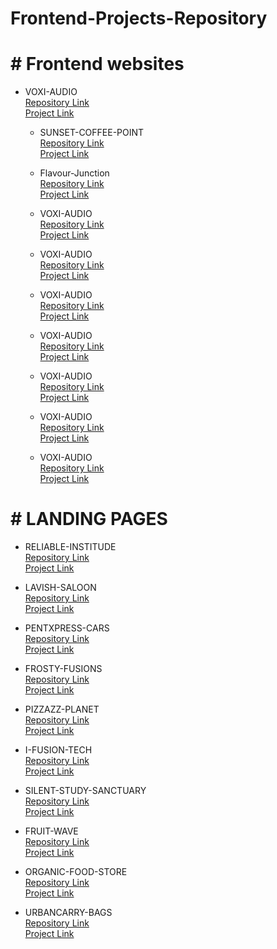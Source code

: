 # **Frontend-Projects-Repository**
# # Frontend websites
* VOXI-AUDIO   
  [Repository Link](https://github.com/yashdatir1999/Voxi-Audio)  
  [Project Link](https://yashdatir1999.github.io/Voxi-Audio/)

  * SUNSET-COFFEE-POINT   
  [Repository Link](https://github.com/yashdatir1999/SUNSET-COFFEE-POINT)  
  [Project Link](https://yashdatir1999.github.io/SUNSET-COFFEE-POINT/)

  * Flavour-Junction   
  [Repository Link](https://github.com/yashdatir1999/Voxi-Audio)  
  [Project Link](https://yashdatir1999.github.io/Voxi-Audio/)

  * VOXI-AUDIO   
  [Repository Link](https://github.com/yashdatir1999/Voxi-Audio)  
  [Project Link](https://yashdatir1999.github.io/Voxi-Audio/)
  * VOXI-AUDIO   
  [Repository Link](https://github.com/yashdatir1999/Voxi-Audio)  
  [Project Link](https://yashdatir1999.github.io/Voxi-Audio/)
  * VOXI-AUDIO   
  [Repository Link](https://github.com/yashdatir1999/Voxi-Audio)  
  [Project Link](https://yashdatir1999.github.io/Voxi-Audio/)
  * VOXI-AUDIO   
  [Repository Link](https://github.com/yashdatir1999/Voxi-Audio)  
  [Project Link](https://yashdatir1999.github.io/Voxi-Audio/)
  * VOXI-AUDIO   
  [Repository Link](https://github.com/yashdatir1999/Voxi-Audio)  
  [Project Link](https://yashdatir1999.github.io/Voxi-Audio/)
  * VOXI-AUDIO   
  [Repository Link](https://github.com/yashdatir1999/Voxi-Audio)  
  [Project Link](https://yashdatir1999.github.io/Voxi-Audio/)
  * VOXI-AUDIO   
  [Repository Link](https://github.com/yashdatir1999/Voxi-Audio)  
  [Project Link](https://yashdatir1999.github.io/Voxi-Audio/)
  
# # LANDING PAGES
* RELIABLE-INSTITUDE    
  [Repository Link](https://github.com/yashdatir1999/LANDING-page1-RELIABLE-INSTITUDE)  
  [Project Link](https://yashdatir1999.github.io/RELIABLE-INSTITUDE/)

* LAVISH-SALOON    
  [Repository Link](https://github.com/yashdatir1999/LANDING-page2--LAVISH-SALOON-)  
  [Project Link](https://yashdatir1999.github.io/LANDING-page2--LAVISH-SALOON-/)

* PENTXPRESS-CARS    
  [Repository Link](https://github.com/yashdatir1999/LANDING-page3--PENTXPRESS-CARS-)  
  [Project Link](https://yashdatir1999.github.io/LANDING-page3--PENTXPRESS-CARS-/)

* FROSTY-FUSIONS    
  [Repository Link](https://github.com/yashdatir1999/LANDING-page4--FROSTY-FUSIONS-)  
  [Project Link](https://yashdatir1999.github.io/LANDING-page4--FROSTY-FUSIONS-/)

* PIZZAZZ-PLANET    
  [Repository Link](https://github.com/yashdatir1999/LANDING-page5--PIZZAZZ-PLANET-)  
  [Project Link](https://yashdatir1999.github.io/LANDING-page5--PIZZAZZ-PLANET-/)

* I-FUSION-TECH    
  [Repository Link](https://github.com/yashdatir1999/LANDING-page6--I-FUSION-TECH-)  
  [Project Link](https://yashdatir1999.github.io/LANDING-page6--I-FUSION-TECH-/)

* SILENT-STUDY-SANCTUARY    
  [Repository Link](https://github.com/yashdatir1999/LANDING-page7--SILENT-STUDY-SANCTUARY-)  
  [Project Link](https://yashdatir1999.github.io/LANDING-page7--SILENT-STUDY-SANCTUARY-/)

* FRUIT-WAVE    
  [Repository Link](https://github.com/yashdatir1999/LANDING-page8--FRUIT-WAVE-)  
  [Project Link](https://yashdatir1999.github.io/LANDING-page8--FRUIT-WAVE-/)

* ORGANIC-FOOD-STORE    
  [Repository Link](https://github.com/yashdatir1999/LANDING-page9--ORGANIC-FOOD-STORE-)  
  [Project Link](https://yashdatir1999.github.io/LANDING-page9--ORGANIC-FOOD-STORE-/)

* URBANCARRY-BAGS    
  [Repository Link](https://github.com/yashdatir1999/LANDING-page10--URBANCARRY-BAGS-)  
  [Project Link](https://yashdatir1999.github.io/LANDING-page10--URBANCARRY-BAGS-/)

